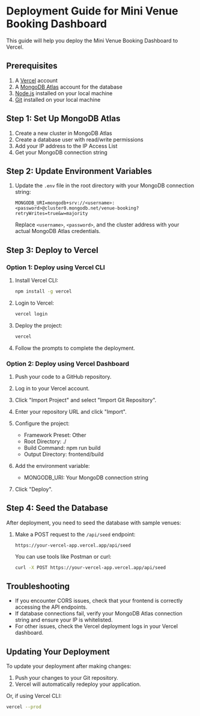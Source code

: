 # Deployment Guide for Mini Venue Booking Dashboard

This guide will help you deploy the Mini Venue Booking Dashboard to Vercel.

## Prerequisites

1. A [Vercel](https://vercel.com) account
2. A [MongoDB Atlas](https://www.mongodb.com/cloud/atlas) account for the database
3. [Node.js](https://nodejs.org/) installed on your local machine
4. [Git](https://git-scm.com/) installed on your local machine

## Step 1: Set Up MongoDB Atlas

1. Create a new cluster in MongoDB Atlas
2. Create a database user with read/write permissions
3. Add your IP address to the IP Access List
4. Get your MongoDB connection string

## Step 2: Update Environment Variables

1. Update the `.env` file in the root directory with your MongoDB connection string:
   ```
   MONGODB_URI=mongodb+srv://<username>:<password>@cluster0.mongodb.net/venue-booking?retryWrites=true&w=majority
   ```
   Replace `<username>`, `<password>`, and the cluster address with your actual MongoDB Atlas credentials.

## Step 3: Deploy to Vercel

### Option 1: Deploy using Vercel CLI

1. Install Vercel CLI:
   ```bash
   npm install -g vercel
   ```

2. Login to Vercel:
   ```bash
   vercel login
   ```

3. Deploy the project:
   ```bash
   vercel
   ```

4. Follow the prompts to complete the deployment.

### Option 2: Deploy using Vercel Dashboard

1. Push your code to a GitHub repository.

2. Log in to your Vercel account.

3. Click "Import Project" and select "Import Git Repository".

4. Enter your repository URL and click "Import".

5. Configure the project:
   - Framework Preset: Other
   - Root Directory: ./
   - Build Command: npm run build
   - Output Directory: frontend/build

6. Add the environment variable:
   - MONGODB_URI: Your MongoDB connection string

7. Click "Deploy".

## Step 4: Seed the Database

After deployment, you need to seed the database with sample venues:

1. Make a POST request to the `/api/seed` endpoint:
   ```
   https://your-vercel-app.vercel.app/api/seed
   ```

   You can use tools like Postman or curl:
   ```bash
   curl -X POST https://your-vercel-app.vercel.app/api/seed
   ```

## Troubleshooting

- If you encounter CORS issues, check that your frontend is correctly accessing the API endpoints.
- If database connections fail, verify your MongoDB Atlas connection string and ensure your IP is whitelisted.
- For other issues, check the Vercel deployment logs in your Vercel dashboard.

## Updating Your Deployment

To update your deployment after making changes:

1. Push your changes to your Git repository.
2. Vercel will automatically redeploy your application.

Or, if using Vercel CLI:

```bash
vercel --prod
```
